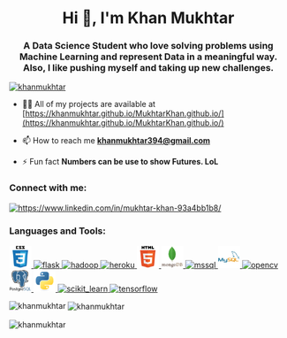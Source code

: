 <h1 align="center">Hi 👋, I'm Khan Mukhtar</h1>
<h3 align="center">A Data Science Student who love solving problems using Machine Learning and represent Data in a meaningful way. Also, I like pushing myself and taking up new challenges.</h3>

<!--<p align="left"> <img src="https://komarev.com/ghpvc/?username=khanmukhtar&label=Profile%20views&color=0e75b6&style=flat" alt="khanmukhtar" /> </p>-->

<p align="left"> <a href="https://github.com/ryo-ma/github-profile-trophy"><img src="https://github-profile-trophy.vercel.app/?username=khanmukhtar" alt="khanmukhtar" /></a> </p>

- 👨‍💻 All of my projects are available at [https://khanmukhtar.github.io/MukhtarKhan.github.io/](https://khanmukhtar.github.io/MukhtarKhan.github.io/)

- 📫 How to reach me **khanmukhtar394@gmail.com**

- ⚡ Fun fact **Numbers can be use to show Futures. LoL**

<h3 align="left">Connect with me:</h3>
<p align="left">
<a href="https://linkedin.com/in/https://www.linkedin.com/in/mukhtar-khan-93a4bb1b8/" target="blank"><img align="center" src="https://raw.githubusercontent.com/rahuldkjain/github-profile-readme-generator/master/src/images/icons/Social/linked-in-alt.svg" alt="https://www.linkedin.com/in/mukhtar-khan-93a4bb1b8/" height="30" width="40" /></a>
</p>

<h3 align="left">Languages and Tools:</h3>
<p align="left"> <a href="https://www.w3schools.com/css/" target="_blank"> <img src="https://raw.githubusercontent.com/devicons/devicon/master/icons/css3/css3-original-wordmark.svg" alt="css3" width="40" height="40"/> </a> <a href="https://flask.palletsprojects.com/" target="_blank"> <img src="https://www.vectorlogo.zone/logos/pocoo_flask/pocoo_flask-icon.svg" alt="flask" width="40" height="40"/> </a> <a href="https://hadoop.apache.org/" target="_blank"> <img src="https://www.vectorlogo.zone/logos/apache_hadoop/apache_hadoop-icon.svg" alt="hadoop" width="40" height="40"/> </a> <a href="https://heroku.com" target="_blank"> <img src="https://www.vectorlogo.zone/logos/heroku/heroku-icon.svg" alt="heroku" width="40" height="40"/> </a> <a href="https://www.w3.org/html/" target="_blank"> <img src="https://raw.githubusercontent.com/devicons/devicon/master/icons/html5/html5-original-wordmark.svg" alt="html5" width="40" height="40"/> </a> <a href="https://www.mongodb.com/" target="_blank"> <img src="https://raw.githubusercontent.com/devicons/devicon/master/icons/mongodb/mongodb-original-wordmark.svg" alt="mongodb" width="40" height="40"/> </a> <a href="https://www.microsoft.com/en-us/sql-server" target="_blank"> <img src="https://www.svgrepo.com/show/303229/microsoft-sql-server-logo.svg" alt="mssql" width="40" height="40"/> </a> <a href="https://www.mysql.com/" target="_blank"> <img src="https://raw.githubusercontent.com/devicons/devicon/master/icons/mysql/mysql-original-wordmark.svg" alt="mysql" width="40" height="40"/> </a> <a href="https://opencv.org/" target="_blank"> <img src="https://www.vectorlogo.zone/logos/opencv/opencv-icon.svg" alt="opencv" width="40" height="40"/> </a> <a href="https://www.postgresql.org" target="_blank"> <img src="https://raw.githubusercontent.com/devicons/devicon/master/icons/postgresql/postgresql-original-wordmark.svg" alt="postgresql" width="40" height="40"/> </a> <a href="https://www.python.org" target="_blank"> <img src="https://raw.githubusercontent.com/devicons/devicon/master/icons/python/python-original.svg" alt="python" width="40" height="40"/> </a> <a href="https://scikit-learn.org/" target="_blank"> <img src="https://upload.wikimedia.org/wikipedia/commons/0/05/Scikit_learn_logo_small.svg" alt="scikit_learn" width="40" height="40"/> </a> <a href="https://www.tensorflow.org" target="_blank"> <img src="https://www.vectorlogo.zone/logos/tensorflow/tensorflow-icon.svg" alt="tensorflow" width="40" height="40"/> </a> </p>

<p><img align="left" src="https://github-readme-stats.vercel.app/api/top-langs?username=khanmukhtar&show_icons=true&locale=en&layout=compact" alt="khanmukhtar" /></p>

<p>&nbsp;<img align="center" src="https://github-readme-stats.vercel.app/api?username=khanmukhtar&show_icons=true&locale=en" alt="khanmukhtar" /></p>

<p><img align="center" src="https://github-readme-streak-stats.herokuapp.com/?user=khanmukhtar&" alt="khanmukhtar" /></p>
